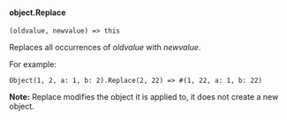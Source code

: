 #### object.Replace

``` suneido
(oldvalue, newvalue) => this
```

Replaces all occurrences of *oldvalue* with *newvalue*.

For example:

``` suneido
Object(1, 2, a: 1, b: 2).Replace(2, 22) => #(1, 22, a: 1, b: 22)
```

**Note:** Replace modifies the object it is applied to, it does not create a new object.
